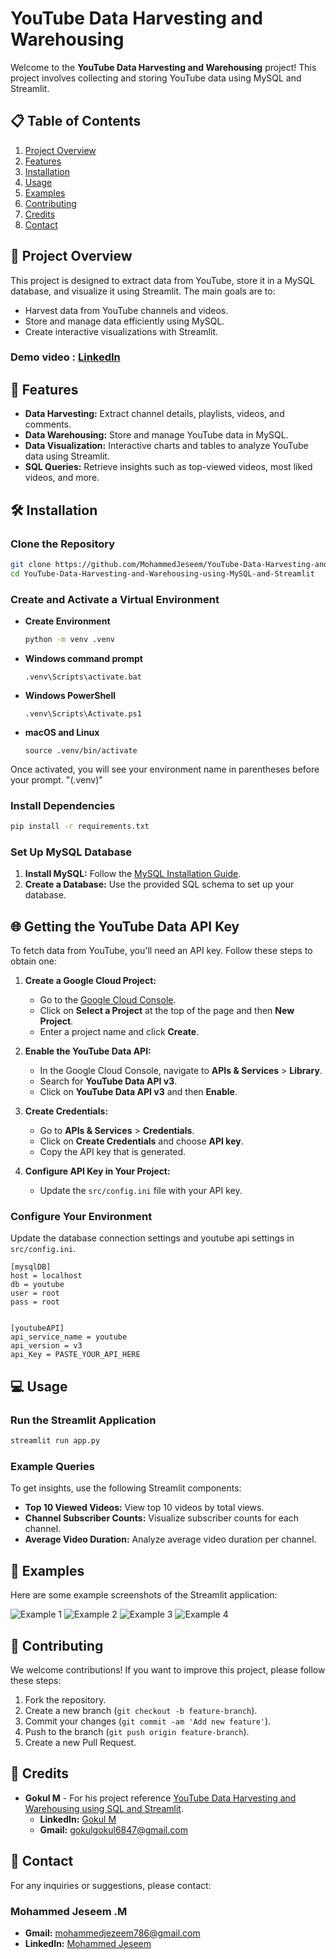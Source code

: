 # YouTube Data Harvesting and Warehousing

Welcome to the **YouTube Data Harvesting and Warehousing** project! This project involves collecting and storing YouTube data using MySQL and Streamlit.

## 📋 Table of Contents

1. [Project Overview](#project-overview)
2. [Features](#features)
3. [Installation](#installation)
4. [Usage](#usage)
5. [Examples](#examples)
6. [Contributing](#contributing)
7. [Credits](#credits)
8. [Contact](#contact)

## 📌 Project Overview

This project is designed to extract data from YouTube, store it in a MySQL database, and visualize it using Streamlit. The main goals are to:

- Harvest data from YouTube channels and videos.
- Store and manage data efficiently using MySQL.
- Create interactive visualizations with Streamlit.
  
 ### Demo video : [LinkedIn](https://www.linkedin.com/posts/mohammed-jeseem-25894b29b_youtubedataharvest-activity-7226920496104103936-ODrj?utm_source=share&utm_medium=member_desktop)

## 🚀 Features

- **Data Harvesting:** Extract channel details, playlists, videos, and comments.
- **Data Warehousing:** Store and manage YouTube data in MySQL.
- **Data Visualization:** Interactive charts and tables to analyze YouTube data using Streamlit.
- **SQL Queries:** Retrieve insights such as top-viewed videos, most liked videos, and more.

## 🛠️ Installation

### Clone the Repository

```bash
git clone https://github.com/MohammedJeseem/YouTube-Data-Harvesting-and-Warehousing-using-MySQL-and-Streamlit.git
cd YouTube-Data-Harvesting-and-Warehousing-using-MySQL-and-Streamlit
```

### Create and Activate a Virtual Environment

- **Create Environment**
  ```bash
  python -m venv .venv
  ```

- **Windows command prompt**
  ```
  .venv\Scripts\activate.bat
  ```

- **Windows PowerShell**
  ```
  .venv\Scripts\Activate.ps1
  ```

- **macOS and Linux**
  ```
  source .venv/bin/activate
  ```
Once activated, you will see your environment name in parentheses before your prompt. "(.venv)"


### Install Dependencies

```bash
pip install -r requirements.txt
```

### Set Up MySQL Database

1. **Install MySQL:** Follow the [MySQL Installation Guide](https://dev.mysql.com/doc/mysql-installation-excerpt/5.7/en/).
2. **Create a Database:** Use the provided SQL schema to set up your database.

## 🌐 Getting the YouTube Data API Key

To fetch data from YouTube, you'll need an API key. Follow these steps to obtain one:

1. **Create a Google Cloud Project:**
   - Go to the [Google Cloud Console](https://console.cloud.google.com/).
   - Click on **Select a Project** at the top of the page and then **New Project**.
   - Enter a project name and click **Create**.

2. **Enable the YouTube Data API:**
   - In the Google Cloud Console, navigate to **APIs & Services** > **Library**.
   - Search for **YouTube Data API v3**.
   - Click on **YouTube Data API v3** and then **Enable**.

3. **Create Credentials:**
   - Go to **APIs & Services** > **Credentials**.
   - Click on **Create Credentials** and choose **API key**.
   - Copy the API key that is generated.

4. **Configure API Key in Your Project:**
   - Update the `src/config.ini` file with your API key.

### Configure Your Environment

Update the database connection settings and youtube api settings in `src/config.ini`.
```
[mysqlDB]
host = localhost
db = youtube
user = root
pass = root


[youtubeAPI]
api_service_name = youtube
api_version = v3
api_Key = PASTE_YOUR_API_HERE
```

## 💻 Usage

### Run the Streamlit Application

```bash
streamlit run app.py
```

### Example Queries

To get insights, use the following Streamlit components:

- **Top 10 Viewed Videos:** View top 10 videos by total views.
- **Channel Subscriber Counts:** Visualize subscriber counts for each channel.
- **Average Video Duration:** Analyze average video duration per channel.

## 🎨 Examples

Here are some example screenshots of the Streamlit application:

![Example 1](screenshots/screenshot1.png)
![Example 2](screenshots/screenshot2.png)
![Example 3](screenshots/screenshot3.png)
![Example 4](screenshots/screenshot4.png)

## 🤝 Contributing

We welcome contributions! If you want to improve this project, please follow these steps:

1. Fork the repository.
2. Create a new branch (`git checkout -b feature-branch`).
3. Commit your changes (`git commit -am 'Add new feature'`).
4. Push to the branch (`git push origin feature-branch`).
5. Create a new Pull Request.

## 🏅 Credits

- **Gokul M** - For his project reference [YouTube Data Harvesting and Warehousing using SQL and Streamlit](https://github.com/Gokul170601/YouTube-Data-Harvesting-and-Warehousing-using-SQL-and-Streamlit).
  - **LinkedIn:** [Gokul M](https://www.linkedin.com/in/gokul-m-j17/)
  - **Gmail:** [gokulgokul6847@gmail.com](mailto:gokulgokul6847@gmail.com)

## 📧 Contact

For any inquiries or suggestions, please contact:

### Mohammed Jeseem .M

- **Gmail:** [mohammedjezeem786@gmail.com](mailto:mohammedjezeem786@gmail.com)
- **LinkedIn:** [Mohammed Jeseem](https://www.linkedin.com/in/mohammed-jeseem-25894b29b/)
